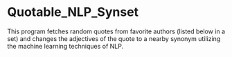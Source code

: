 # Quotable_NLP_Synset
This program fetches random quotes from favorite authors (listed below in a set) and changes the adjectives of the quote to a nearby synonym utilizing the machine learning techniques of NLP.
